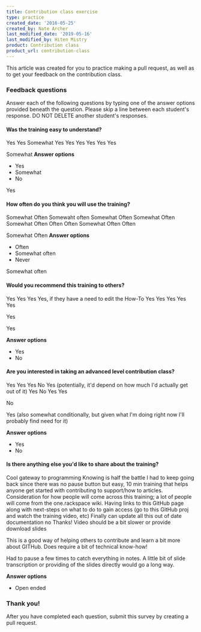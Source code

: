 ```yaml
---
title: Contribution class exercise
type: practice
created_date: '2016-05-25'
created_by: Nate Archer
last_modified_date: '2019-05-16'
last_modified_by: Hiten Mistry
product: Contribution class
product_url: contribution-class
---
```


This article was created for you to practice making a pull request, as well as to get your feedback on the contribution class.

### Feedback questions

Answer each of the following questions by typing one of the answer options provided beneath the question. Please skip a line between each student's response. DO NOT DELETE another student's responses.


#### Was the training easy to understand?
Yes
Yes
Somewhat
Yes
Yes
Yes
Yes
Yes
Yes

Somewhat
**Answer options**
- Yes 
- Somewhat
- No

Yes

#### How often do you think you will use the training?
Somewhat Often
Somewaht often
Somewhat Often
Somewhat Often
Somewhat Often
Often
Often
Somewhat Often
Often

Somewhat Often
**Answer options**
- Often
- Somewhat often
- Never

Somewhat often

#### Would you recommend this training to others?
Yes
Yes
Yes
Yes, if they have a need to edit the How-To
Yes
Yes
Yes
Yes
Yes

Yes

Yes

**Answer options**
- Yes
- No

#### Are you interested in taking an advanced level contribution class?
Yes
Yes
Yes
No
Yes (potentially, it'd depend on how much I'd actually get out of it)
Yes
No
Yes
Yes

No

Yes (also somewhat conditionally, but given what I'm doing right now I'll probably find need for it)

**Answer options**
- Yes
- No

#### Is there anything else you'd like to share about the training?
Cool gateway to programming
Knowing is half the battle
I had to keep going back since there was no pause button but easy, 10 min training that helps anyone get started with contributing to support/how to articles.
Consideration for how people will come across this training; a lot of people will come from the one.rackspace wiki. Having links to this GitHub page along with next-steps on what to do to gain access (go to this GitHub proj and watch the training video, etc)
Finally can update all this out of date documentation
no
Thanks!
Video should be a bit slower or provide download slides

This is a good way of helping others to contribute and learn a bit more about GITHub. Does require a bit of technical know-how!

Had to pause a few times to catch everything in notes. A little bit of slide transcription or providing of the slides directly would go a long way.

**Answer options**
- Open ended


### Thank you!

After you have completed each question, submit this survey by creating a pull request.
